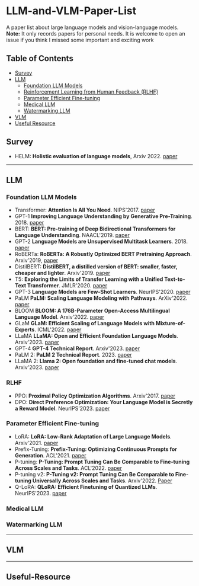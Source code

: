 # LLM-and-VLM-Paper-List
A paper list about large language models and vision-language models. **Note:** It only records papers for personal needs. It is welcome to open an issue if you think I missed some important and exciting work

## Table of Contents

- [Survey](#survey)
- [LLM](llm)
  - [Foundation LLM Models](#foundation-llm-models)
  - [Reinforcement Learning from Human Feedback (RLHF)](#rlhf)
  - [Parameter Efficient Fine-tuning](#parameter-efficient-fine-tuning)
  - [Medical LLM](#medical-llm)
  - [Watermarking LLM](#watermarking-llm)
- [VLM](#vlm)
- [Useful Resource](#useful-resource)

## Survey
- HELM: **Holistic evaluation of language models**, Arxiv 2022. [paper](https://arxiv.org/pdf/2211.09110.pdf)
---

## LLM
### Foundation LLM Models
- Transformer: **Attention Is All You Need**. NIPS'2017. [paper](https://arxiv.org/abs/1706.03762)
- GPT-1 **Improving Language Understanding by Generative Pre-Training**. 2018. [paper](https://s3-us-west-2.amazonaws.com/openai-assets/research-covers/language-unsupervised/language_understanding_paper.pdf)
- BERT: **BERT: Pre-training of Deep Bidirectional Transformers for Language Understanding**. NAACL'2019. [paper](https://aclanthology.org/N19-1423.pdf)
- GPT-2 **Language Models are Unsupervised Multitask Learners**. 2018. [paper](https://d4mucfpksywv.cloudfront.net/better-language-models/language_models_are_unsupervised_multitask_learners.pdf)
- RoBERTa: **RoBERTa: A Robustly Optimized BERT Pretraining Approach**. Arxiv'2019, [paper](https://arxiv.org/abs/1907.11692)
- DistilBERT: **DistilBERT, a distilled version of BERT: smaller, faster, cheaper and lighter**. Arxiv'2019. [paper](https://arxiv.org/abs/1910.01108)
- T5: **Exploring the Limits of Transfer Learning with a Unified Text-to-Text Transformer**. JMLR'2020. [paper](https://arxiv.org/abs/1910.10683)
- GPT-3 **Language Models are Few-Shot Learners**. NeurIPS'2020. [paper](https://arxiv.org/abs/2005.14165)
- PaLM **PaLM: Scaling Language Modeling with Pathways**. ArXiv'2022. [paper](https://arxiv.org/abs/2204.02311)
- BLOOM  **BLOOM: A 176B-Parameter Open-Access Multilingual Language Model**. Arxiv'2022. [paper](https://arxiv.org/abs/2211.05100)
- GLaM **GLaM: Efficient Scaling of Language Models with Mixture-of-Experts**. ICML'2022. [paper](https://arxiv.org/abs/2112.06905)
- LLaMA **LLaMA: Open and Efficient Foundation Language Models**. Arxiv'2023. [paper](https://arxiv.org/abs/2302.13971)
- GPT-4 **GPT-4 Technical Report**. Arxiv'2023. [paper]([http://arxiv.org/abs/2303.08774v2](https://arxiv.org/abs/2303.08774v4))
- PaLM 2: **PaLM 2 Technical Report**. 2023. [paper](https://arxiv.org/abs/2305.10403)
- LLaMA 2: **Llama 2: Open foundation and fine-tuned chat models**. Arxiv'2023. [paper](https://arxiv.org/abs/2307.09288)
### RLHF 
- PPO: **Proximal Policy Optimization Algorithms**. Arxiv'2017. [paper](https://arxiv.org/abs/1707.06347)
- DPO: **Direct Preference Optimization: Your Language Model is Secretly a Reward Model**. NeurIPS'2023. [paper](https://arxiv.org/abs/2305.18290)
### Parameter Efficient Fine-tuning
- LoRA: **LoRA: Low-Rank Adaptation of Large Language Models**. Arxiv'2021. [paper](https://arxiv.org/abs/2106.09685)
- Prefix-Tuning: **Prefix-Tuning: Optimizing Continuous Prompts for Generation**. ACL'2021. [paper](https://aclanthology.org/2021.acl-long.353/)
- P-tuning: **P-Tuning: Prompt Tuning Can Be Comparable to Fine-tuning Across Scales and Tasks**. ACL'2022. [paper](https://aclanthology.org/2022.acl-short.8/)
- P-tuning v2: **P-Tuning v2: Prompt Tuning Can Be Comparable to Fine-tuning Universally Across Scales and Tasks**. Arxiv'2022. [Paper](https://arxiv.org/abs/2110.07602)
- Q-LoRA: **QLoRA: Efficient Finetuning of Quantized LLMs**. NeurIPS'2023. [paper](https://arxiv.org/abs/2305.14314)
### Medical LLM
### Watermarking LLM
---

## VLM

---

## Useful-Resource



